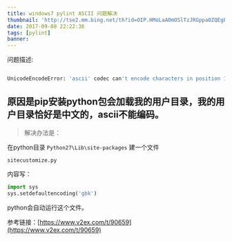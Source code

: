 ```yaml
---
title: windows7 pylint ASCII 问题解决
thumbnail: 'http://tse2.mm.bing.net/th?id=OIP.HMoLaA0mOSlTzJRGppa0ZQEgEs&pid=15.1'
date: 2017-09-08 22:22:36
tags: [pylint]
banner:
---
```


问题描述:

``` bash

UnicodeEncodeError: 'ascii' codec can't encode characters in position 1-5: ordinal not in range(128) 
```

## 原因是pip安装python包会加载我的用户目录，我的用户目录恰好是中文的，ascii不能编码。

>解决办法是： 

在python目录 ``Python27\Lib\site-packages`` 建一个文件

``sitecustomize.py``

内容写： 

``` py
import sys 
sys.setdefaultencoding('gbk') 
```
python会自动运行这个文件。

参考链接：[https://www.v2ex.com/t/90659](https://www.v2ex.com/t/90659)